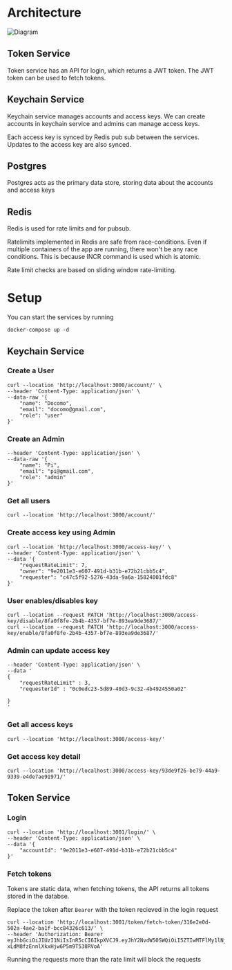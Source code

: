 # Architecture

![Diagram](https://i.imgur.com/pRDwGYq.png)

## Token Service

Token service has an API for login, which returns a JWT token. The JWT token can be used to fetch tokens. 

## Keychain Service
Keychain service manages accounts and access keys. We can create accounts in keychain service and admins can manage access keys. 

Each access key is synced by Redis pub sub between the services. Updates to the access key are also synced.

## Postgres

Postgres acts as the primary data store, storing data about the accounts and access keys

## Redis

Redis is used for rate limits and for pubsub. 

Ratelimits implemented in Redis are safe from race-conditions. Even if multiple containers of the app are running, there won't be any race conditions. This is because  INCR command is used which is atomic. 

Rate limit checks are based on sliding window rate-limiting.

# Setup

You can start the services by running 

```docker-compose up -d```

## Keychain Service

### Create a User
```
curl --location 'http://localhost:3000/account/' \
--header 'Content-Type: application/json' \
--data-raw '{
    "name": "Docomo",
    "email": "docomo@gmail.com",
    "role": "user"
}'
```

### Create an Admin
``` curl --location 'http://localhost:3000/account/' \
--header 'Content-Type: application/json' \
--data-raw '{
    "name": "Pi",
    "email": "pi@gmail.com",
    "role": "admin"
}'
```

### Get all users
``` curl --location 'http://localhost:3000/account/' ```

### Create access key using Admin 
```
curl --location 'http://localhost:3000/access-key/' \
--header 'Content-Type: application/json' \
--data '{
    "requestRateLimit": 7,
    "owner": "9e2011e3-e607-491d-b31b-e72b21cbb5c4",
    "requester": "c47c5f92-5276-43da-9a6a-15824001fdc8"
}'
```

### User enables/disables key

```
curl --location --request PATCH 'http://localhost:3000/access-key/disable/8fa0f8fe-2b4b-4357-bf7e-893ea9de3687/'
curl --location --request PATCH 'http://localhost:3000/access-key/enable/8fa0f8fe-2b4b-4357-bf7e-893ea9de3687/'
```

### Admin can update access key
```curl --location --request PATCH 'http://localhost:3000/access-key/3267737c-6172-4622-9358-851c70b93508/' \
--header 'Content-Type: application/json' \
--data '
{
    "requestRateLimit" : 3,
    "requesterId" : "0c0edc23-5d89-40d3-9c32-4b4924550a02"

}
'
```

### Get all access keys
```
curl --location 'http://localhost:3000/access-key/'
```

### Get access key detail
```
curl --location 'http://localhost:3000/access-key/93de9f26-be79-44a9-9339-e4de7ae91971/'
```

## Token Service

### Login
```
curl --location 'http://localhost:3001/login/' \
--header 'Content-Type: application/json' \
--data '{
    "accountId": "9e2011e3-e607-491d-b31b-e72b21cbb5c4"
}'
```

### Fetch tokens
Tokens are static data, when fetching tokens, the API returns all tokens stored in the databse.

Replace the token after `Bearer` with the token recieved in the login request

```
curl --location 'http://localhost:3001/token/fetch-token/316e2e0d-502a-4ae2-ba1f-bcc84326c613/' \
--header 'Authorization: Bearer eyJhbGciOiJIUzI1NiIsInR5cCI6IkpXVCJ9.eyJhY2NvdW50SWQiOiI5ZTIwMTFlMy1lNjA3LTQ5MWQtYjMxYi1lNzJiMjFjYmI1YzQiLCJpYXQiOjE3MTYxNDQxODd9.v18uKMdsIlt8-xLdM8fzEnnlXkxHjw6P5m9T538RVoA'
```

Running the requests more than the rate limit will block the requests